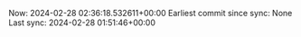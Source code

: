Now: 2024-02-28 02:36:18.532611+00:00 Earliest commit since sync: None Last sync: 2024-02-28 01:51:46+00:00

